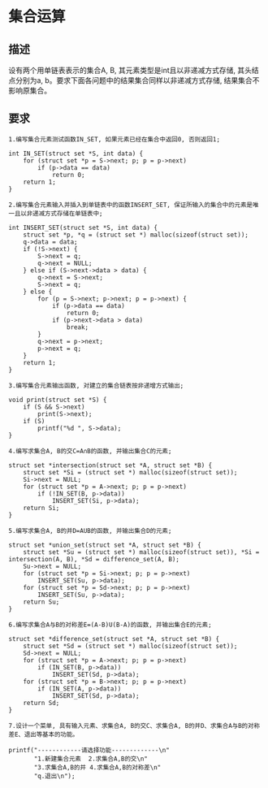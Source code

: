 # 集合运算  
## 描述  
设有两个用单链表表示的集合A, B, 其元素类型是int且以非递减方式存储, 其头结点分别为a, b。要求下面各问题中的结果集合同样以非递减方式存储, 结果集合不影响原集合。  
## 要求  
    1.编写集合元素测试函数IN_SET, 如果元素已经在集合中返回0, 否则返回1;
```
int IN_SET(struct set *S, int data) {
    for (struct set *p = S->next; p; p = p->next)
        if (p->data == data)
            return 0;
    return 1;
}
```
    2.编写集合元素输入并插入到单链表中的函数INSERT_SET, 保证所输入的集合中的元素是唯一且以非递减方式存储在单链表中;
```
int INSERT_SET(struct set *S, int data) {
    struct set *p, *q = (struct set *) malloc(sizeof(struct set));
    q->data = data;
    if (!S->next) {
        S->next = q;
        q->next = NULL;
    } else if (S->next->data > data) {
        q->next = S->next;
        S->next = q;
    } else {
        for (p = S->next; p->next; p = p->next) {
            if (p->data == data)
                return 0;
            if (p->next->data > data)
                break;
        }
        q->next = p->next;
        p->next = q;
    }
    return 1;
}
```
    3.编写集合元素输出函数, 对建立的集合链表按非递增方式输出;
```
void print(struct set *S) {
    if (S && S->next)
        print(S->next);
    if (S)
        printf("%d ", S->data);
}
```
    4.编写求集合A, B的交C=A∩B的函数, 并输出集合C的元素;
```
struct set *intersection(struct set *A, struct set *B) {
    struct set *Si = (struct set *) malloc(sizeof(struct set));
    Si->next = NULL;
    for (struct set *p = A->next; p; p = p->next)
        if (!IN_SET(B, p->data))
            INSERT_SET(Si, p->data);
    return Si;
}
```
    5.编写求集合A, B的并D=AUB的函数, 并输出集合D的元素;
```
struct set *union_set(struct set *A, struct set *B) {
    struct set *Su = (struct set *) malloc(sizeof(struct set)), *Si = intersection(A, B), *Sd = difference_set(A, B);
    Su->next = NULL;
    for (struct set *p = Si->next; p; p = p->next)
        INSERT_SET(Su, p->data);
    for (struct set *p = Sd->next; p; p = p->next)
        INSERT_SET(Su, p->data);
    return Su;
}
```
    6.编写求集合A与B的对称差E=(A-B)U(B-A)的函数, 并输出集合E的元素;
```
struct set *difference_set(struct set *A, struct set *B) {
    struct set *Sd = (struct set *) malloc(sizeof(struct set));
    Sd->next = NULL;
    for (struct set *p = A->next; p; p = p->next)
        if (IN_SET(B, p->data))
            INSERT_SET(Sd, p->data);
    for (struct set *p = B->next; p; p = p->next)
        if (IN_SET(A, p->data))
            INSERT_SET(Sd, p->data);
    return Sd;
}
```
    7.设计一个菜单, 具有输入元素、求集合A, B的交C、求集合A, B的并D、求集合A与B的对称差E、退出等基本的功能。
```
printf("------------请选择功能-------------\n"
       "1.新建集合元素  2.求集合A,B的交\n"
       "3.求集合A,B的并 4.求集合A,B的对称差\n"
       "q.退出\n");
```
